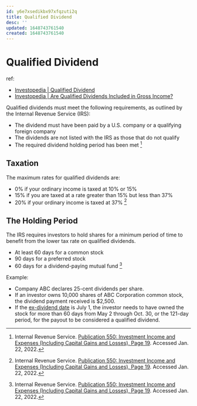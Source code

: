 ```yaml
---
id: y6e7xsedikbx97xfqzuti2q
title: Qualified Dividend
desc: ''
updated: 1648743761540
created: 1648743761540
---
```

# Qualified Dividend

ref: 
- [Investopedia | Qualified Dividend](https://www.investopedia.com/terms/q/qualifieddividend.asp)
- [Investopedia | Are Qualified Dividends Included in Gross Income?](https://www.investopedia.com/ask/answers/082316/are-qualified-dividends-included-gross-income.asp)

Qualified dividends must meet the following requirements, as outlined by the Internal Revenue Service (IRS):
- The dividend must have been paid by a U.S. company or a qualifying foreign company
- The dividends are not listed with the IRS as those that do not qualify
- The required dividend holding period has been met [^1]

## Taxation

The maximum rates for qualified dividends are:
- 0% if your ordinary income is taxed at 10% or 15%
- 15% if you are taxed at a rate greater than 15% but less than 37%
- 20% if your ordinary income is taxed at 37% [^1]

## The Holding Period

The IRS requires investors to hold shares for a minimum period of time to benefit from the lower tax rate on qualified dividends.
- At least 60 days for a common stock
- 90 days for a preferred stock
- 60 days for a dividend-paying mutual fund [^1]

Example:
- Company ABC declares 25-cent dividends per share. 
- If an investor owns 10,000 shares of ABC Corporation common stock, the dividend payment received is $2,500. 
- If the [ex-dividend date](https://www.investopedia.com/terms/e/ex-dividend.asp#:~:text=Key%20Takeaways&text=The%20ex-dividend%20date%20of,%2C%20or%20after%2C%20are%20not.) is July 1, the investor needs to have owned the stock for more than 60 days from May 2 through Oct. 30, or the 121-day period, for the payout to be considered a qualified dividend.

[^1]: Internal Revenue Service. [Publication 550: Investment Income and Expenses (Including Capital Gains and Losses), Page 19](https://www.irs.gov/pub/irs-pdf/p550.pdf#page=19). Accessed Jan. 22, 2022.
